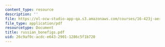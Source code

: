 ```yaml
---
content_type: resource
description: ''
file: https://ol-ocw-studio-app-qa.s3.amazonaws.com/courses/16-423j-aerospace-biomedical-and-life-support-engineering-spring-2006/26c9af0cacdce64329011286c5f1b720_russian_bonefigs.pdf
file_type: application/pdf
resourcetype: Document
title: russian_bonefigs.pdf
uid: 26c9af0c-acdc-e643-2901-1286c5f1b720
---
```

